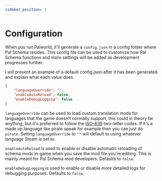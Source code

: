 ```yaml
---
sidebar_position: 3
---
```


# Configuration

When you run Palworld, it'll generate a `config.json` in a config folder where Pal Schema resides. This config file can be used to customize how Pal Schema functions and more settings will be added as development progresses further.

I will present an example of a default config.json after it has been generated and explain what each value does.

```json
{
    "languageOverride": "",
    "enableAutoReload": false,
    "enableDebugLogging": false
}
```

`languageOverride` can be used to load custom translation mods for languages that the game doesn't normally support, this could in theory be anything, but it's preferred to follow the [ISO-639](https://en.wikipedia.org/wiki/List_of_ISO_639_language_codes) two-letter codes. If it's a made up language like pirate speak for example then you can just do `pirate`. Setting `languageOverride` to `""` will default to using whatever language Steam is set to.

`enableAutoReload` is used to enable or disable automatic reloading of schema mods in-game when you save the mod file you're editing. This is mainly meant for Pal Schema mod developers. Defaults to `false`.

`enableDebugLogging` is used to enable or disable more detailed logs for debugging purposes. Defaults to `false`.